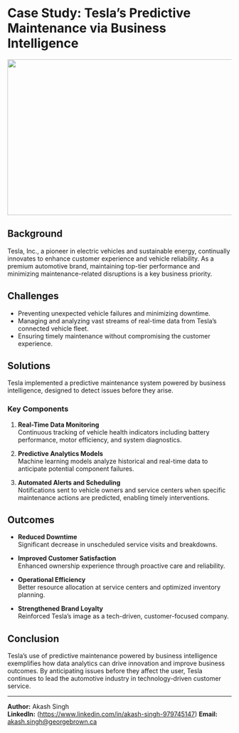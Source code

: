 # Case Study: Tesla’s Predictive Maintenance via Business Intelligence

<img src="https://github.com/user-attachments/assets/f88f4f61-e3fa-405c-b346-cb24b82e2df0" width="580" height="350" />

## Background
Tesla, Inc., a pioneer in electric vehicles and sustainable energy, continually innovates to enhance customer experience and vehicle reliability. As a premium automotive brand, maintaining top-tier performance and minimizing maintenance-related disruptions is a key business priority.

## Challenges
- Preventing unexpected vehicle failures and minimizing downtime.
- Managing and analyzing vast streams of real-time data from Tesla’s connected vehicle fleet.
- Ensuring timely maintenance without compromising the customer experience.

## Solutions
Tesla implemented a predictive maintenance system powered by business intelligence, designed to detect issues before they arise.

### Key Components
1. **Real-Time Data Monitoring**  
   Continuous tracking of vehicle health indicators including battery performance, motor efficiency, and system diagnostics.

2. **Predictive Analytics Models**  
   Machine learning models analyze historical and real-time data to anticipate potential component failures.

3. **Automated Alerts and Scheduling**  
   Notifications sent to vehicle owners and service centers when specific maintenance actions are predicted, enabling timely interventions.

## Outcomes
- **Reduced Downtime**  
  Significant decrease in unscheduled service visits and breakdowns.

- **Improved Customer Satisfaction**  
  Enhanced ownership experience through proactive care and reliability.

- **Operational Efficiency**  
  Better resource allocation at service centers and optimized inventory planning.

- **Strengthened Brand Loyalty**  
  Reinforced Tesla’s image as a tech-driven, customer-focused company.

## Conclusion
Tesla’s use of predictive maintenance powered by business intelligence exemplifies how data analytics can drive innovation and improve business outcomes. By anticipating issues before they affect the user, Tesla continues to lead the automotive industry in technology-driven customer service.

---

**Author:** Akash Singh  
**LinkedIn:** (https://www.linkedin.com/in/akash-singh-979745147) 
**Email:** akash.singh@georgebrown.ca
